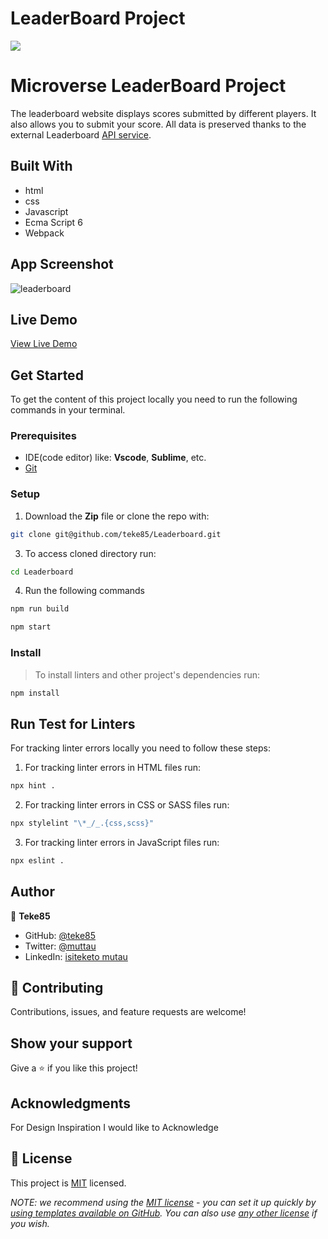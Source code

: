 # LeaderBoard Project

![](https://img.shields.io/badge/Microverse-blueviolet)

# Microverse LeaderBoard Project

The leaderboard website displays scores submitted by different players. It also allows you to submit your score. All data is preserved thanks to the external Leaderboard [API service](https://www.notion.so/Leaderboard-API-service-24c0c3c116974ac49488d4eb0267ade3).


## Built With

- html
- css
- Javascript
- Ecma Script 6
- Webpack

## App Screenshot

![leaderboard](https://user-images.githubusercontent.com/29442846/233119481-b539f0c3-72a4-4ced-b686-4b35adc248e6.png)


## Live Demo

[View Live Demo](https://leaderboard-fpiy.onrender.com/)

## Get Started

To get the content of this project locally you need to run the following commands in your terminal.

### Prerequisites
- IDE(code editor) like: **Vscode**, **Sublime**, etc. 
- [Git](https://www.linode.com/docs/guides/how-to-install-git-on-linux-mac-and-windows/)

### Setup
1. Download the **Zip** file or clone the repo with:
```bash
git clone git@github.com/teke85/Leaderboard.git
```
3. To access cloned directory run:
```bash
cd Leaderboard
```
4. Run the following commands
```bash
npm run build
```
```bash
npm start
```
### Install
> To install linters and other project's dependencies run:
```bash
npm install
```
## Run Test for Linters

For tracking linter errors locally you need to follow these steps:

1. For tracking linter errors in HTML files run:
```bash 
npx hint .
```

2. For tracking linter errors in CSS or SASS files run:

```bash
npx stylelint "\*_/_.{css,scss}"
```

3. For tracking linter errors in JavaScript files run:

```bash
npx eslint .
```

## Author

👤 **Teke85**

- GitHub: [@teke85](https://github.com/teke85)
- Twitter: [@muttau](https://twitter.com/muttau)
- LinkedIn: [isiteketo mutau](https://www.linkedin.com/in/isiteketo-mutau-736894241/)


## 🤝 Contributing

Contributions, issues, and feature requests are welcome!

## Show your support

Give a ⭐️ if you like this project!

## Acknowledgments
For Design Inspiration I would like to Acknowledge

## 📝 License

This project is [MIT](./LICENSE) licensed.

_NOTE: we recommend using the [MIT license](https://choosealicense.com/licenses/mit/) - you can set it up quickly by [using templates available on GitHub](https://docs.github.com/en/communities/setting-up-your-project-for-healthy-contributions/adding-a-license-to-a-repository). You can also use [any other license](https://choosealicense.com/licenses/) if you wish._

